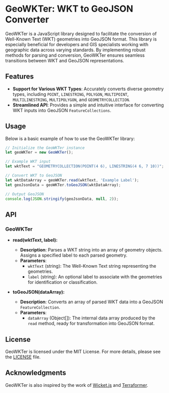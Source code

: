 # GeoWKTer: WKT to GeoJSON Converter

GeoWKTer is a JavaScript library designed to facilitate the conversion of Well-Known Text (WKT) geometries into GeoJSON format. This library is especially beneficial for developers and GIS specialists working with geographic data across varying standards. By implementing robust methods for parsing and conversion, GeoWKTer ensures seamless transitions between WKT and GeoJSON representations.

## Features

- **Support for Various WKT Types**: Accurately converts diverse geometry types, including `POINT`, `LINESTRING`, `POLYGON`, `MULTIPOINT`, `MULTILINESTRING`, `MULTIPOLYGON`, and `GEOMETRYCOLLECTION`.
- **Streamlined API**: Provides a simple and intuitive interface for converting WKT inputs into GeoJSON `FeatureCollections`.

## Usage

Below is a basic example of how to use the GeoWKTer library:

```javascript
// Initialize the GeoWKTer instance
let geoWKTer = new GeoWKTer();

// Example WKT input
let wktText = "GEOMETRYCOLLECTION(POINT(4 6), LINESTRING(4 6, 7 10))";

// Convert WKT to GeoJSON
let wktDataArray = geoWKTer.read(wktText, 'Example Label');
let geoJsonData = geoWKTer.toGeoJSON(wktDataArray);

// Output GeoJSON
console.log(JSON.stringify(geoJsonData, null, 2));
```

## API

### GeoWKTer

- **read(wktText, label):** 
  - **Description**: Parses a WKT string into an array of geometry objects. Assigns a specified label to each parsed geometry.
  - **Parameters**:
    - `wktText` (string): The Well-Known Text string representing the geometries.
    - `label` (string): An optional label to associate with the geometries for identification or classification.

- **toGeoJSON(dataArray):**
  - **Description**: Converts an array of parsed WKT data into a GeoJSON `FeatureCollection`.
  - **Parameters**:
    - `dataArray` (Object[]): The internal data array produced by the `read` method, ready for transformation into GeoJSON format.

## License

GeoWKTer is licensed under the MIT License. For more details, please see the [LICENSE](LICENSE) file.

## Acknowledgments

GeoWKTer is also inspired by the work of [Wicket.js](https://github.com/arthur-e/Wicket) and [Terraformer](https://github.com/terraformer-js/terraformer/tree/main).
